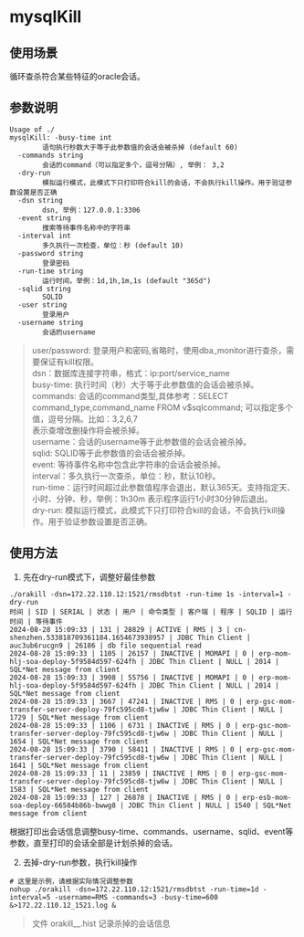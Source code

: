 # mysqlKill

## 使用场景

循环查杀符合某些特征的oracle会话。

## 参数说明

```azure
Usage of ./
mysqlKill: -busy-time int
        语句执行秒数大于等于此参数值的会话会被杀掉 (default 60)
  -commands string
        会话的command（可以指定多个，逗号分隔）, 举例： 3,2
  -dry-run
        模拟运行模式，此模式下只打印符合kill的会话，不会执行kill操作。用于验证参数设置是否正确
  -dsn string
        dsn, 举例：127.0.0.1:3306
  -event string
        搜索等待事件名称中的字符串
  -interval int
        多久执行一次检查，单位：秒 (default 10)
  -password string
        登录密码
  -run-time string
        运行时间，举例：1d,1h,1m,1s (default "365d")
  -sqlid string
        SQLID
  -user string
        登录用户
  -username string
        会话的username
```

> user/password: 登录用户和密码,省略时，使用dba_monitor进行查杀，需要保证有kill权限。     
> dsn：数据库连接字符串，格式：ip:port/service_name  
> busy-time: 执行时间（秒）大于等于此参数值的会话会被杀掉。        
> commands: 会话的command类型,具体参考：SELECT command_type,command_name FROM v$sqlcommand; 可以指定多个值，逗号分隔。比如：3,2,6,7       
> 表示查增改删操作将会被杀掉。        
> username：会话的username等于此参数值的会话会被杀掉。        
> sqlid: SQLID等于此参数值的会话会被杀掉。        
> event: 等待事件名称中包含此字符串的会话会被杀掉。      
> interval：多久执行一次查杀，单位：秒，默认10秒。     
> run-time：运行时间超过此参数值程序会退出，默认365天。支持指定天、小时、分钟、秒，举例：1h30m 表示程序运行1小时30分钟后退出。      
> dry-run: 模拟运行模式，此模式下只打印符合kill的会话，不会执行kill操作。用于验证参数设置是否正确。     

## 使用方法

1. 先在dry-run模式下，调整好最佳参数

```azure
./orakill -dsn=172.22.110.12:1521/rmsdbtst -run-time 1s -interval=1 -dry-run
时间 | SID | SERIAL | 状态 | 用户 | 命令类型 | 客户端 | 程序 | SQLID | 运行时间 | 等待事件
2024-08-28 15:09:33 | 131 | 28829 | ACTIVE | RMS | 3 | cn-shenzhen.533818709361184.1654673938957 | JDBC Thin Client | auc3ub6rucgn9 | 26186 | db file sequential read
2024-08-28 15:09:33 | 1105 | 26157 | INACTIVE | MOMAPI | 0 | erp-mom-hlj-soa-deploy-5f9584d597-624fh | JDBC Thin Client | NULL | 2014 | SQL*Net message from client
2024-08-28 15:09:33 | 3908 | 55756 | INACTIVE | MOMAPI | 0 | erp-mom-hlj-soa-deploy-5f9584d597-624fh | JDBC Thin Client | NULL | 2014 | SQL*Net message from client
2024-08-28 15:09:33 | 3667 | 47241 | INACTIVE | RMS | 0 | erp-gsc-mom-transfer-server-deploy-79fc595cd8-tjw6w | JDBC Thin Client | NULL | 1729 | SQL*Net message from client
2024-08-28 15:09:33 | 1106 | 6731 | INACTIVE | RMS | 0 | erp-gsc-mom-transfer-server-deploy-79fc595cd8-tjw6w | JDBC Thin Client | NULL | 1654 | SQL*Net message from client
2024-08-28 15:09:33 | 3790 | 58411 | INACTIVE | RMS | 0 | erp-gsc-mom-transfer-server-deploy-79fc595cd8-tjw6w | JDBC Thin Client | NULL | 1641 | SQL*Net message from client
2024-08-28 15:09:33 | 11 | 23859 | INACTIVE | RMS | 0 | erp-gsc-mom-transfer-server-deploy-79fc595cd8-tjw6w | JDBC Thin Client | NULL | 1583 | SQL*Net message from client
2024-08-28 15:09:33 | 127 | 26878 | INACTIVE | RMS | 0 | erp-esb-mom-soa-deploy-66584b86b-bwwg8 | JDBC Thin Client | NULL | 1540 | SQL*Net message from client
```

根据打印出会话信息调整busy-time、commands、username、sqlid、event等参数，直至打印的会话全部是计划杀掉的会话。

2. 去掉-dry-run参数，执行kill操作

```azure
# 这里是示例，请根据实际情况调整参数
nohup ./orakill -dsn=172.22.110.12:1521/rmsdbtst -run-time=1d -interval=5 -username=RMS -commands=3 -busy-time=600 &>172.22.110.12_1521.log &
```

> 文件 orakill_<ip>_<port>.hist 记录杀掉的会话信息



